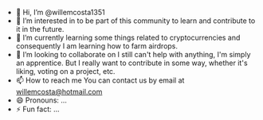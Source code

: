 - 👋 Hi, I’m @willemcosta1351
- 👀 I’m interested in to be part of this community to learn and contribute to it in the future.
- 🌱 I’m currently learning some things related to cryptocurrencies and consequently I am learning how to farm airdrops.
- 💞️ I’m looking to collaborate on I still can't help with anything, I'm simply an apprentice. But I really want to contribute in some way, whether it's liking, voting on a project, etc.
- 📫 How to reach me You can contact us by email at willemcosta@hotmail.com
- 😄 Pronouns: ...
- ⚡ Fun fact: ...

<!---
willemcosta1351/willemcosta1351 is a ✨ special ✨ repository because its `README.md` (this file) appears on your GitHub profile.
You can click the Preview link to take a look at your changes.
--->
